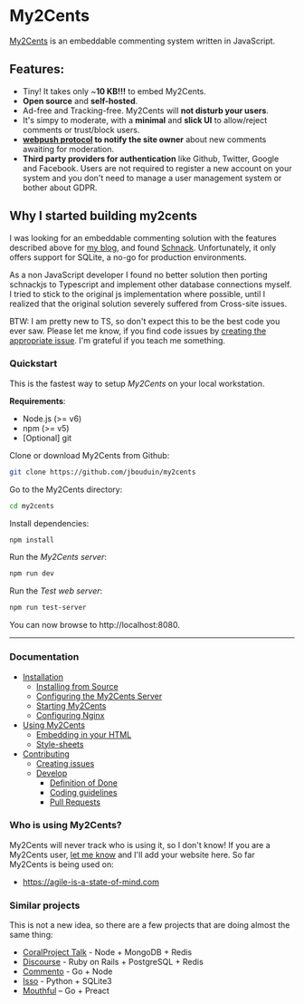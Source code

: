 # My2Cents
[My2Cents](https://en.wikipedia.org/wiki/My_two_cents) is an embeddable commenting system written in JavaScript.

## Features:
- Tiny! It takes only ~**10 KB!!!** to embed My2Cents.
- **Open source** and **self-hosted**.
- Ad-free and Tracking-free. My2Cents will **not disturb your users**.
- It's simpy to moderate, with a **minimal** and **slick UI** to allow/reject comments or trust/block users.
- **[webpush protocol](https://tools.ietf.org/html/draft-ietf-webpush-protocol-12) to notify the site owner** about new comments awaiting for moderation.
- **Third party providers for authentication** like Github, Twitter, Google and Facebook. Users are not required to register a new account on your system and you don't need to manage a user management system or bother about GDPR.

## Why I started building my2cents
I was looking for an embeddable commenting solution with the features described above for [my blog](https://agile-is-a-state-of-mind), and found [Schnack](https://schnack.cool/). Unfortunately, it only offers support for SQLite, a no-go for production environments.

As a non JavaScript developer I found no better solution then porting schnackjs to Typescript and implement other database connections myself. I tried to stick to the original js implementation where possible, until I realized that the original solution severely suffered from Cross-site issues.

BTW: I am pretty new to TS, so don't expect this to be the best code you ever saw. Please let me know, if you find code issues by [creating the appropriate issue](https://github.com/jbouduin/my2cents/issues). I'm grateful if you teach me something.

### Quickstart

This is the fastest way to setup *My2Cents* on your local workstation.

**Requirements**:
- Node.js (>= v6)
- npm (>= v5)
- [Optional] git

Clone or download My2Cents from Github:

```bash
git clone https://github.com/jbouduin/my2cents
```

Go to the My2Cents directory:
```bash
cd my2cents
```

Install dependencies:
```bash
npm install
```

Run the *My2Cents server*:
```bash
npm run dev
```

Run the *Test web server*:
```bash
npm run test-server
```

You can now browse to http://localhost:8080.

---

### Documentation
- [Installation](docs/installation/installation.md)
  - [Installing from Source](docs/installation/from-source.md)
  - [Configuring the My2Cents Server](docs/installation/configuration.md)
  - [Starting My2Cents](docs/installation/starting.md)
  - [Configuring Nginx](docs/installation/nginx.md)
- [Using My2Cents](docs/using-my2cents)
  - [Embedding in your HTML](docs/using-my2cents/embedding.md)
  - [Style-sheets](docs/using-my2cents/style-sheets.md)
- [Contributing](docs/contributing/contributing.md)
  - [Creating issues](docs/contributing/creating-issues.md)
  - [Develop](docs/contributing/develop.md)
    - [Definition of Done](docs/contributing/definition-of-done.md)
    - [Coding guidelines](docs/contributing/coding-guidelines.md)
    - [Pull Requests](docs/contributing/pull-requests.md)

### Who is using My2Cents?

My2Cents will never track who is using it, so I don't know! If you are a My2Cents user, [let me know](https://twitter.com/agile_state) and I'll add your website here. So far My2Cents is being used on:

* https://agile-is-a-state-of-mind.com

### Similar projects

This is not a new idea, so there are a few projects that are doing almost the same thing:

* [CoralProject Talk](https://github.com/coralproject/talk) - Node + MongoDB + Redis
* [Discourse](https://github.com/discourse/discourse) - Ruby on Rails + PostgreSQL + Redis
* [Commento](https://github.com/adtac/commento) - Go + Node
* [Isso](https://github.com/posativ/isso/) - Python + SQLite3
* [Mouthful](https://mouthful.dizzy.zone) – Go + Preact
